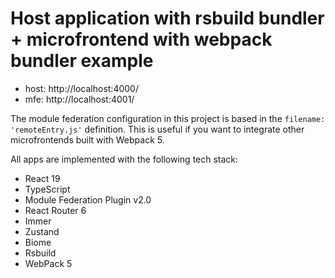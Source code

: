 # Host application with rsbuild bundler + microfrontend with webpack bundler example

- host: http://localhost:4000/
- mfe: http://localhost:4001/

The module federation configuration in this project is based in the `filename: 'remoteEntry.js'` definition. This is useful if you want to integrate other 
microfrontends built with Webpack 5.

All apps are implemented with the following tech stack:

- React 19
- TypeScript
- Module Federation Plugin v2.0
- React Router 6
- Immer
- Zustand
- Biome
- Rsbuild
- WebPack 5
